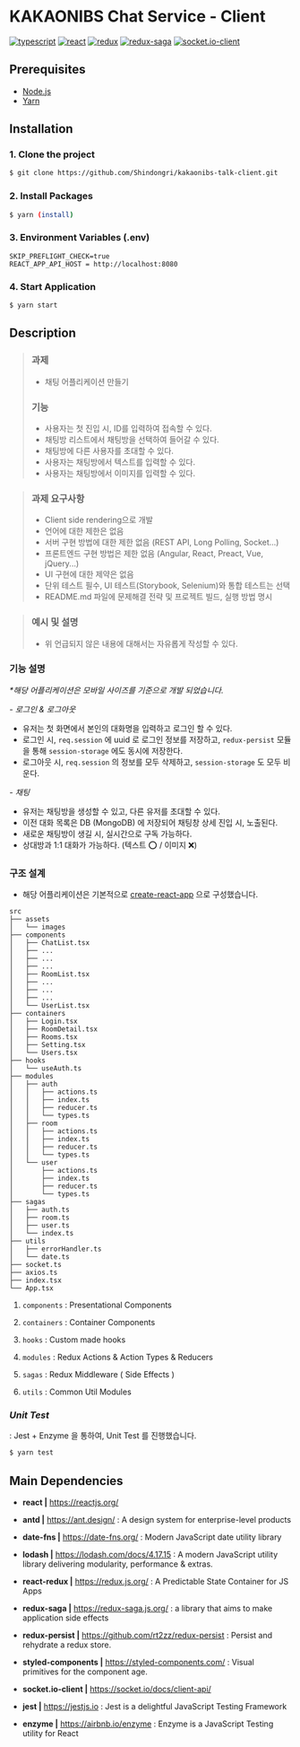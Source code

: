 # KAKAONIBS Chat Service - Client

[![typescript](https://img.shields.io/badge/typescript-v.3.7.2-blue)](https://www.typescriptlang.org/)
[![react](https://img.shields.io/badge/react-v.16.12.0-blue)](https://reactjs.org/)
[![redux](https://img.shields.io/badge/redux-v.4.0.5-purple)](https://redux.js.org/)
[![redux-saga](https://img.shields.io/badge/redux--saga-v.1.1.3-brightgreen)](https://redux-saga.js.org/)
[![socket.io-client](https://img.shields.io/badge/socket.io--client-v.2.3.0-black)](https://socket.io/docs/client-api/)  

## Prerequisites

- [Node.js](https://nodejs.org/ko/)
- [Yarn](https://yarnpkg.com/)

## Installation

### 1. Clone the project

```bash
$ git clone https://github.com/Shindongri/kakaonibs-talk-client.git
```

### 2. Install Packages

```bash
$ yarn (install)
```

### 3. Environment Variables (.env)

```
SKIP_PREFLIGHT_CHECK=true
REACT_APP_API_HOST = http://localhost:8080
```

### 4. Start Application

```bash
$ yarn start
```

## Description

>### 과제
>- 채팅 어플리케이션 만들기
>
>### 기능
>- 사용자는 첫 진입 시, ID를 입력하여 접속할 수 있다.
>- 채팅방 리스트에서 채팅방을 선택하여 들어갈 수 있다.
>- 채팅방에 다른 사용자를 초대할 수 있다.
>- 사용자는 채팅방에서 텍스트를 입력할 수 있다.
>- 사용자는 채팅방에서 이미지를 입력할 수 있다.

>### 과제 요구사항
>- Client side rendering으로 개발
>- 언어에 대한 제한은 없음
>- 서버 구현 방법에 대한 제한 없음 (REST API, Long Polling, Socket...)
>- 프론트엔드 구현 방법은 제한 없음 (Angular, React, Preact, Vue, jQuery...)
>- UI 구현에 대한 제약은 없음
>- 단위 테스트 필수, UI 테스트(Storybook, Selenium)와 통합 테스트는 선택
>- README.md 파일에 문제해결 전략 및 프로젝트 빌드, 실행 방법 명시

>### 예시 및 설명
>- 위 언급되지 않은 내용에 대해서는 자유롭게 작성할 수 있다.

### 기능 설명

*\*해당 어플리케이션은 모바일 사이즈를 기준으로 개발 되었습니다.*

*- 로그인 & 로그아웃*

- 유저는 첫 화면에서 본인의 대화명을 입력하고 로그인 할 수 있다.
- 로그인 시, `req.session` 에 uuid 로 로그인 정보를 저장하고, `redux-persist` 모듈을 통해 `session-storage` 에도 동시에 저장한다.
- 로그아웃 시, `req.session` 의 정보를 모두 삭제하고, `session-storage` 도 모두 비운다.

*- 채팅*

- 유저는 채팅방을 생성할 수 있고, 다른 유저를 초대할 수 있다.
- 이전 대화 목록은 DB (MongoDB) 에 저장되어 채팅창 상세 진입 시, 노출된다.
- 새로운 채팅방이 생길 시, 실시간으로 구독 가능하다.
- 상대방과 1:1 대화가 가능하다. (텍스트 ⭕️ / 이미지 ❌)

### 구조 설계

* 해당 어플리케이션은 기본적으로 [create-react-app](https://create-react-app.dev/) 으로 구성했습니다.

```
src
├── assets
│   └── images
├── components
│   ├── ChatList.tsx
│   ├── ...
│   ├── ...
│   ├── ...
│   ├── RoomList.tsx
│   ├── ...
│   ├── ...
│   ├── ...
│   └── UserList.tsx
├── containers
│   ├── Login.tsx
│   ├── RoomDetail.tsx
│   ├── Rooms.tsx
│   ├── Setting.tsx
│   └── Users.tsx
├── hooks
│   └── useAuth.ts
├── modules
│   ├── auth
│   │   ├── actions.ts
│   │   ├── index.ts
│   │   ├── reducer.ts
│   │   └── types.ts
│   ├── room
│   │   ├── actions.ts
│   │   ├── index.ts
│   │   ├── reducer.ts
│   │   └── types.ts
│   └── user
│       ├── actions.ts
│       ├── index.ts
│       ├── reducer.ts
│       └── types.ts
├── sagas
│   ├── auth.ts
│   ├── room.ts
│   ├── user.ts
│   └── index.ts
├── utils
│   ├── errorHandler.ts
│   └── date.ts
├── socket.ts
├── axios.ts
├── index.tsx
└── App.tsx
```

1.  `components`
: Presentational Components

2.  `containers`
: Container Components

3.  `hooks`
: Custom made hooks 

4.  `modules`
: Redux Actions & Action Types & Reducers 

5.  `sagas`
: Redux Middleware ( Side Effects )

6.  `utils`
: Common Util Modules


### *Unit Test*
: Jest + Enzyme 을 통하여, Unit Test 를 진행했습니다.
```bash
$ yarn test
```

## Main Dependencies

- **react |** https://reactjs.org/

- **antd |** https://ant.design/
: A design system for enterprise-level products
- **date-fns |** https://date-fns.org/
: Modern JavaScript date utility library
- **lodash |** https://lodash.com/docs/4.17.15
: A modern JavaScript utility library delivering modularity, performance & extras.
- **react-redux |** https://redux.js.org/
: A Predictable State Container for JS Apps
- **redux-saga |** https://redux-saga.js.org/
:  a library that aims to make application side effects
- **redux-persist |** https://github.com/rt2zz/redux-persist
: Persist and rehydrate a redux store.
- **styled-components |** https://styled-components.com/
: Visual primitives for the component age.
- **socket.io-client |** https://socket.io/docs/client-api/
- **jest |** https://jestjs.io
: Jest is a delightful JavaScript Testing Framework
- **enzyme |** https://airbnb.io/enzyme
: Enzyme is a JavaScript Testing utility for React
